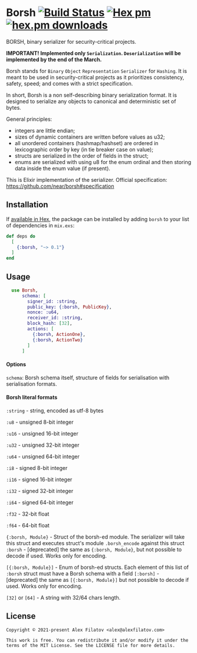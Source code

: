 # Borsh [![Build Status](https://github.com/alexfilatov/borsh/workflows/CI/badge.svg?branch=main)](https://github.com/alexfilatov/borsh/actions?query=workflow%3ACI) [![Hex pm](https://img.shields.io/hexpm/v/borsh.svg?style=flat)](https://hex.pm/packages/borsh) [![hex.pm downloads](https://img.shields.io/hexpm/dt/borsh.svg?style=flat)](https://hex.pm/packages/borsh)

BORSH, binary serializer for security-critical projects.

**IMPORTANT! Implemented only `Serialization`. `Deserialization` will be implemented by the end of the March.**

Borsh stands for `Binary` `Object` `Representation` `Serializer` for `Hashing`. It is meant to be used in
security-critical projects as it prioritizes consistency, safety, speed; and comes with a strict specification.

In short, Borsh is a non self-describing binary serialization format. It is designed to serialize any objects to
canonical and deterministic set of bytes.

General principles:

- integers are little endian;
- sizes of dynamic containers are written before values as u32;
- all unordered containers (hashmap/hashset) are ordered in lexicographic order by key (in tie breaker case on value);
- structs are serialized in the order of fields in the struct;
- enums are serialized with using u8 for the enum ordinal and then storing data inside the enum value (if present).

This is Elixir implementation of the serializer. Official specification: https://github.com/near/borsh#specification

## Installation

If [available in Hex](https://hex.pm/docs/publish), the package can be installed by adding `borsh` to your list of
dependencies in `mix.exs`:

```elixir
def deps do
  [
    {:borsh, "~> 0.1"}
  ]
end
```

## Usage

```elixir
  use Borsh,
      schema: [
        signer_id: :string,
        public_key: {:borsh, PublicKey},
        nonce: :u64,
        receiver_id: :string,
        block_hash: [32],
        actions: [
          {:borsh, ActionOne}, 
          {:borsh, ActionTwo}
        ]
      ]
```

#### Options

`schema`:
Borsh schema itself, structure of fields for serialisation with serialisation formats.

#### Borsh literal formats

`:string` - string, encoded as utf-8 bytes

`:u8` - unsigned 8-bit integer

`:u16` - unsigned 16-bit integer

`:u32` - unsigned 32-bit integer

`:u64` - unsigned 64-bit integer

`:i8` - signed 8-bit integer

`:i16` - signed 16-bit integer

`:i32` - signed 32-bit integer

`:i64` - signed 64-bit integer

`:f32` - 32-bit float

`:f64` - 64-bit float

`{:borsh, Module}` - Struct of the borsh-ed module. The serializer will take this struct and executes struct's  module `.borsh_encode` against this struct
`:borsh` - [deprecated] the same as `{:borsh, Module}`, but not possible to decode if used. Works only for encoding.

`[{:borsh, Module}]` - Enum of borsh-ed structs. Each element of this list of `:borsh` struct must have a Borsh schema with a field
`[:borsh]` - [deprecated] the same as `[{:borsh, Module}]` but  not possible to decode if used. Works only for encoding.

`[32]` or `[64]` - A string with 32/64 chars length.

## License

    Copyright © 2021-present Alex Filatov <alex@alexfilatov.com>

    This work is free. You can redistribute it and/or modify it under the
    terms of the MIT License. See the LICENSE file for more details.
